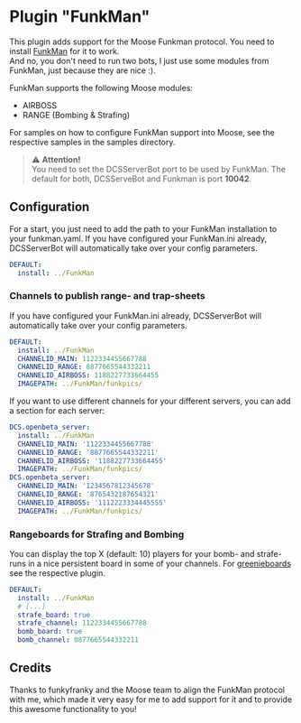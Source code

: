 # Plugin "FunkMan"
This plugin adds support for the Moose Funkman protocol. You need to install [FunkMan](https://github.com/funkyfranky/FunkMan) for it to work.<br/>
And no, you don't need to run two bots, I just use some modules from FunkMan, just because they are nice :).

FunkMan supports the following Moose modules:
* AIRBOSS
* RANGE (Bombing & Strafing)

For samples on how to configure FunkMan support into Moose, see the respective samples in the samples directory.</br>

> ⚠️ **Attention!**<br>
> You need to set the DCSServerBot port to be used by FunkMan. The default for both, 
> DCSServeBot and Funkman is port **10042**. 

## Configuration
For a start, you just need to add the path to your FunkMan installation to your funkman.yaml. If you have configured 
your FunkMan.ini already, DCSServerBot will automatically take over your config parameters.

```yaml
DEFAULT:
  install: ../FunkMan
```
### Channels to publish range- and trap-sheets 
If you have configured your FunkMan.ini already, DCSServerBot will automatically take over your config parameters.        
```yaml
DEFAULT:
  install: ../FunkMan
  CHANNELID_MAIN: 1122334455667788
  CHANNELID_RANGE: 8877665544332211
  CHANNELID_AIRBOSS: 1188227733664455
  IMAGEPATH: ../FunkMan/funkpics/
```

If you want to use different channels for your different servers, you can add a section for each server:
```yaml
DCS.openbeta_server:
  install: ../FunkMan
  CHANNELID_MAIN: '1122334455667788'
  CHANNELID_RANGE: '8877665544332211'
  CHANNELID_AIRBOSS: '1188227733664455'
  IMAGEPATH: ../FunkMan/funkpics/
DCS.openbeta_server:
  CHANNELID_MAIN: '1234567812345678'
  CHANNELID_RANGE: '8765432187654321'
  CHANNELID_AIRBOSS: '1112223334445555'
  IMAGEPATH: ../FunkMan/funkpics/
```

### Rangeboards for Strafing and Bombing
You can display the top X (default: 10) players for your bomb- and strafe-runs in a nice persistent board in some of
your channels. For [greenieboards](../../plugins/greenieboard/README.md) see the respective plugin.
```yaml
DEFAULT:
  install: ../FunkMan
  # [...]
  strafe_board: true
  strafe_channel: 1122334455667788
  bomb_board: true
  bomb_channel: 8877665544332211
```

## Credits
Thanks to funkyfranky and the Moose team to align the FunkMan protocol with me, which made it very easy for me to add
support for it and to provide this awesome functionality to you!

